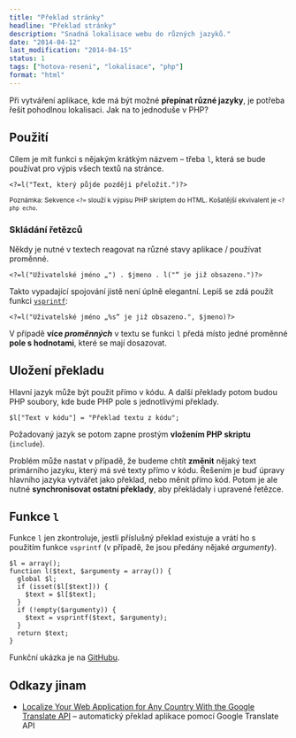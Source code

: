 ```yaml
---
title: "Překlad stránky"
headline: "Překlad stránky"
description: "Snadná lokalisace webu do různých jazyků."
date: "2014-04-12"
last_modification: "2014-04-15"
status: 1
tags: ["hotova-reseni", "lokalisace", "php"]
format: "html"
---
```


<p>Při vytváření aplikace, kde má být možné <b>přepínat různé jazyky</b>, je potřeba řešit pohodlnou lokalisaci. Jak na to jednoduše v PHP?</p>

<h2 id="pouziti">Použití</h2>

<p>Cílem je mít funkci s nějakým krátkým názvem – třeba <code>l</code>, která se bude používat pro výpis všech textů na stránce.</p>

<pre><code>&lt;?=l("Text, který půjde později přeložit.")?></code></pre>

<p><small>Poznámka: Sekvence <code>&lt;?=</code> slouží k výpisu PHP skriptem do HTML. Košatější ekvivalent je <code>&lt;?php echo</code>.</small></p>

<h3 id="skladani-retezcu">Skládání řetězců</h3>

<p>Někdy je nutné v textech reagovat na různé stavy aplikace / používat proměnné.</p>

<pre><code>&lt;?=l("Uživatelské jméno „") . $jmeno . l("“ je již obsazeno.")?></code></pre>

<p>Takto vypadající spojování jistě není úplně elegantní. Lepíš se zdá použít funkci <a href="http://www.php.net/manual/en/function.vsprintf.php"><code>vsprintf</code></a>:</p>

<pre><code>&lt;?=l("Uživatelské jméno „%s“ je již obsazeno.", $jmeno)?></code></pre>

<p>V případě <b>více <i>proměnných</i></b> v textu se funkci <code>l</code> předá místo jedné proměnné <b>pole s hodnotami</b>, které se mají dosazovat.</p>

<h2 id="ulozeni">Uložení překladu</h2>

<p>Hlavní jazyk může být použit přímo v kódu. A další překlady potom budou PHP soubory, kde bude PHP pole s jednotlivými překlady.</p>

<pre><code>$l["Text v kódu"] = "Překlad textu z kódu";</code></pre>

<p>Požadovaný jazyk se potom zapne prostým <b>vložením PHP skriptu</b> (<code>include</code>).</p>

<p>Problém může nastat v případě, že budeme chtít <b>změnit</b> nějaký text primárního jazyku, který má své texty přímo v kódu. Řešením je buď úpravy hlavního jazyka vytvářet jako překlad, nebo měnit přímo kód. Potom je ale nutné <b>synchronisovat ostatní překlady</b>, aby překládaly i upravené řetězce.</p>

<h2 id="funkce">Funkce <code>l</code></h2>

<p>Funkce <code>l</code> jen zkontroluje, jestli příslušný překlad existuje a vrátí ho s použitím funkce <code>vsprintf</code> (v případě, že jsou předány nějaké <i>argumenty</i>).</p>

<pre><code>$l = array();
function l($text, $argumenty = array()) {
  global $l;
  if (isset($l[$text])) {
    $text = $l[$text];
  }
  if (!empty($argumenty)) {
    $text = vsprintf($text, $argumenty);
  }
  return $text;
}</code></pre>

<p>Funkční ukázka je na <a href="https://github.com/jahoda/preklad">GitHubu</a>.</p>

<!--
<h2 id="prekladani">Překládání</h2>
-->


<h2 id="odkazy">Odkazy jinam</h2>

<ul>
  <li><a href="http://code.tutsplus.com/tutorials/localize-your-web-application-for-any-country-with-the-google-translate-api--cms-23126">Localize Your Web Application for Any Country With the Google Translate API</a> – automatický překlad aplikace pomocí Google Translate API</li>
</ul>